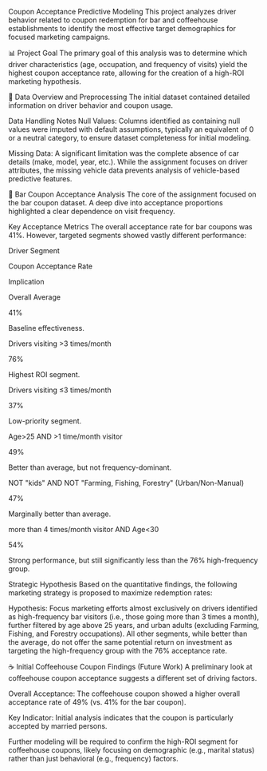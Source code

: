 Coupon Acceptance Predictive Modeling
This project analyzes driver behavior related to coupon redemption for bar and coffeehouse establishments to identify the most effective target demographics for focused marketing campaigns.

📊 Project Goal
The primary goal of this analysis was to determine which driver characteristics (age, occupation, and frequency of visits) yield the highest coupon acceptance rate, allowing for the creation of a high-ROI marketing hypothesis.

💾 Data Overview and Preprocessing
The initial dataset contained detailed information on driver behavior and coupon usage.

Data Handling Notes
Null Values: Columns identified as containing null values were imputed with default assumptions, typically an equivalent of 0 or a neutral category, to ensure dataset completeness for initial modeling.

Missing Data: A significant limitation was the complete absence of car details (make, model, year, etc.). While the assignment focuses on driver attributes, the missing vehicle data prevents analysis of vehicle-based predictive features.

🍺 Bar Coupon Acceptance Analysis
The core of the assignment focused on the bar coupon dataset. A deep dive into acceptance proportions highlighted a clear dependence on visit frequency.

Key Acceptance Metrics
The overall acceptance rate for bar coupons was 41%. However, targeted segments showed vastly different performance:

Driver Segment

Coupon Acceptance Rate

Implication

Overall Average

41%

Baseline effectiveness.

Drivers visiting >3 times/month

76%

Highest ROI segment.

Drivers visiting ≤3 times/month

37%

Low-priority segment.

Age>25 AND >1 time/month visitor

49%

Better than average, but not frequency-dominant.

NOT "kids" AND NOT "Farming, Fishing, Forestry" (Urban/Non-Manual)

47%

Marginally better than average.

more than 4  times/month visitor AND Age<30

54%

Strong performance, but still significantly less than the 76% high-frequency group.

Strategic Hypothesis
Based on the quantitative findings, the following marketing strategy is proposed to maximize redemption rates:

Hypothesis: Focus marketing efforts almost exclusively on drivers identified as high-frequency bar visitors (i.e., those going more than 3 times a month), further filtered by age above 25 years, and urban adults (excluding Farming, Fishing, and Forestry occupations). All other segments, while better than the average, do not offer the same potential return on investment as targeting the high-frequency group with the 76% acceptance rate.

☕ Initial Coffeehouse Coupon Findings (Future Work)
A preliminary look at coffeehouse coupon acceptance suggests a different set of driving factors.

Overall Acceptance: The coffeehouse coupon showed a higher overall acceptance rate of 49% (vs. 41% for the bar coupon).

Key Indicator: Initial analysis indicates that the coupon is particularly accepted by married persons.

Further modeling will be required to confirm the high-ROI segment for coffeehouse coupons, likely focusing on demographic (e.g., marital status) rather than just behavioral (e.g., frequency) factors.
